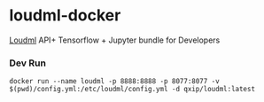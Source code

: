 # loudml-docker
[Loudml](http://loudml.io) API+ Tensorflow + Jupyter bundle for Developers

### Dev Run
```
docker run --name loudml -p 8888:8888 -p 8077:8077 -v $(pwd)/config.yml:/etc/loudml/config.yml -d qxip/loudml:latest
```

